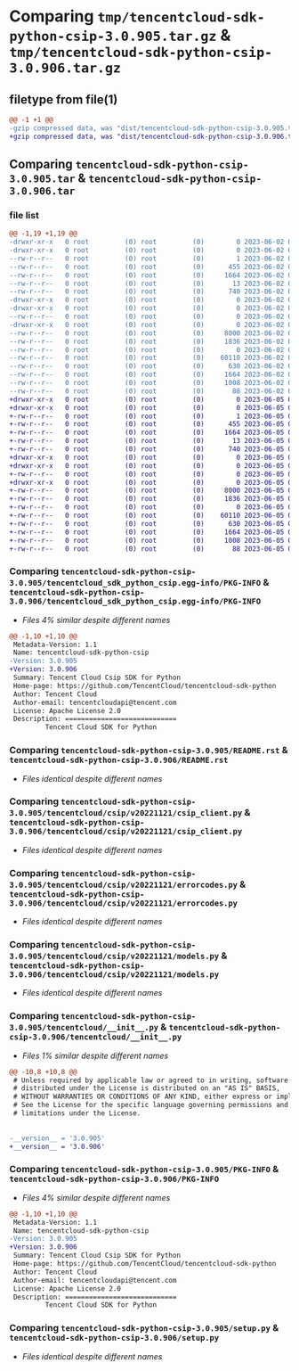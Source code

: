 # Comparing `tmp/tencentcloud-sdk-python-csip-3.0.905.tar.gz` & `tmp/tencentcloud-sdk-python-csip-3.0.906.tar.gz`

## filetype from file(1)

```diff
@@ -1 +1 @@
-gzip compressed data, was "dist/tencentcloud-sdk-python-csip-3.0.905.tar", last modified: Fri Jun  2 00:25:31 2023, max compression
+gzip compressed data, was "dist/tencentcloud-sdk-python-csip-3.0.906.tar", last modified: Mon Jun  5 00:31:53 2023, max compression
```

## Comparing `tencentcloud-sdk-python-csip-3.0.905.tar` & `tencentcloud-sdk-python-csip-3.0.906.tar`

### file list

```diff
@@ -1,19 +1,19 @@
-drwxr-xr-x   0 root         (0) root         (0)        0 2023-06-02 00:25:31.000000 tencentcloud-sdk-python-csip-3.0.905/
-drwxr-xr-x   0 root         (0) root         (0)        0 2023-06-02 00:25:31.000000 tencentcloud-sdk-python-csip-3.0.905/tencentcloud_sdk_python_csip.egg-info/
--rw-r--r--   0 root         (0) root         (0)        1 2023-06-02 00:25:31.000000 tencentcloud-sdk-python-csip-3.0.905/tencentcloud_sdk_python_csip.egg-info/dependency_links.txt
--rw-r--r--   0 root         (0) root         (0)      455 2023-06-02 00:25:31.000000 tencentcloud-sdk-python-csip-3.0.905/tencentcloud_sdk_python_csip.egg-info/SOURCES.txt
--rw-r--r--   0 root         (0) root         (0)     1664 2023-06-02 00:25:31.000000 tencentcloud-sdk-python-csip-3.0.905/tencentcloud_sdk_python_csip.egg-info/PKG-INFO
--rw-r--r--   0 root         (0) root         (0)       13 2023-06-02 00:25:31.000000 tencentcloud-sdk-python-csip-3.0.905/tencentcloud_sdk_python_csip.egg-info/top_level.txt
--rw-r--r--   0 root         (0) root         (0)      740 2023-06-02 00:25:30.000000 tencentcloud-sdk-python-csip-3.0.905/README.rst
-drwxr-xr-x   0 root         (0) root         (0)        0 2023-06-02 00:25:31.000000 tencentcloud-sdk-python-csip-3.0.905/tencentcloud/
-drwxr-xr-x   0 root         (0) root         (0)        0 2023-06-02 00:25:31.000000 tencentcloud-sdk-python-csip-3.0.905/tencentcloud/csip/
--rw-r--r--   0 root         (0) root         (0)        0 2023-06-02 00:25:30.000000 tencentcloud-sdk-python-csip-3.0.905/tencentcloud/csip/__init__.py
-drwxr-xr-x   0 root         (0) root         (0)        0 2023-06-02 00:25:31.000000 tencentcloud-sdk-python-csip-3.0.905/tencentcloud/csip/v20221121/
--rw-r--r--   0 root         (0) root         (0)     8000 2023-06-02 00:25:30.000000 tencentcloud-sdk-python-csip-3.0.905/tencentcloud/csip/v20221121/csip_client.py
--rw-r--r--   0 root         (0) root         (0)     1836 2023-06-02 00:25:30.000000 tencentcloud-sdk-python-csip-3.0.905/tencentcloud/csip/v20221121/errorcodes.py
--rw-r--r--   0 root         (0) root         (0)        0 2023-06-02 00:25:30.000000 tencentcloud-sdk-python-csip-3.0.905/tencentcloud/csip/v20221121/__init__.py
--rw-r--r--   0 root         (0) root         (0)    60110 2023-06-02 00:25:30.000000 tencentcloud-sdk-python-csip-3.0.905/tencentcloud/csip/v20221121/models.py
--rw-r--r--   0 root         (0) root         (0)      630 2023-06-02 00:25:30.000000 tencentcloud-sdk-python-csip-3.0.905/tencentcloud/__init__.py
--rw-r--r--   0 root         (0) root         (0)     1664 2023-06-02 00:25:31.000000 tencentcloud-sdk-python-csip-3.0.905/PKG-INFO
--rw-r--r--   0 root         (0) root         (0)     1008 2023-06-02 00:25:30.000000 tencentcloud-sdk-python-csip-3.0.905/setup.py
--rw-r--r--   0 root         (0) root         (0)       88 2023-06-02 00:25:31.000000 tencentcloud-sdk-python-csip-3.0.905/setup.cfg
+drwxr-xr-x   0 root         (0) root         (0)        0 2023-06-05 00:31:53.000000 tencentcloud-sdk-python-csip-3.0.906/
+drwxr-xr-x   0 root         (0) root         (0)        0 2023-06-05 00:31:53.000000 tencentcloud-sdk-python-csip-3.0.906/tencentcloud_sdk_python_csip.egg-info/
+-rw-r--r--   0 root         (0) root         (0)        1 2023-06-05 00:31:53.000000 tencentcloud-sdk-python-csip-3.0.906/tencentcloud_sdk_python_csip.egg-info/dependency_links.txt
+-rw-r--r--   0 root         (0) root         (0)      455 2023-06-05 00:31:53.000000 tencentcloud-sdk-python-csip-3.0.906/tencentcloud_sdk_python_csip.egg-info/SOURCES.txt
+-rw-r--r--   0 root         (0) root         (0)     1664 2023-06-05 00:31:53.000000 tencentcloud-sdk-python-csip-3.0.906/tencentcloud_sdk_python_csip.egg-info/PKG-INFO
+-rw-r--r--   0 root         (0) root         (0)       13 2023-06-05 00:31:53.000000 tencentcloud-sdk-python-csip-3.0.906/tencentcloud_sdk_python_csip.egg-info/top_level.txt
+-rw-r--r--   0 root         (0) root         (0)      740 2023-06-05 00:31:53.000000 tencentcloud-sdk-python-csip-3.0.906/README.rst
+drwxr-xr-x   0 root         (0) root         (0)        0 2023-06-05 00:31:53.000000 tencentcloud-sdk-python-csip-3.0.906/tencentcloud/
+drwxr-xr-x   0 root         (0) root         (0)        0 2023-06-05 00:31:53.000000 tencentcloud-sdk-python-csip-3.0.906/tencentcloud/csip/
+-rw-r--r--   0 root         (0) root         (0)        0 2023-06-05 00:31:53.000000 tencentcloud-sdk-python-csip-3.0.906/tencentcloud/csip/__init__.py
+drwxr-xr-x   0 root         (0) root         (0)        0 2023-06-05 00:31:53.000000 tencentcloud-sdk-python-csip-3.0.906/tencentcloud/csip/v20221121/
+-rw-r--r--   0 root         (0) root         (0)     8000 2023-06-05 00:31:53.000000 tencentcloud-sdk-python-csip-3.0.906/tencentcloud/csip/v20221121/csip_client.py
+-rw-r--r--   0 root         (0) root         (0)     1836 2023-06-05 00:31:53.000000 tencentcloud-sdk-python-csip-3.0.906/tencentcloud/csip/v20221121/errorcodes.py
+-rw-r--r--   0 root         (0) root         (0)        0 2023-06-05 00:31:53.000000 tencentcloud-sdk-python-csip-3.0.906/tencentcloud/csip/v20221121/__init__.py
+-rw-r--r--   0 root         (0) root         (0)    60110 2023-06-05 00:31:53.000000 tencentcloud-sdk-python-csip-3.0.906/tencentcloud/csip/v20221121/models.py
+-rw-r--r--   0 root         (0) root         (0)      630 2023-06-05 00:31:53.000000 tencentcloud-sdk-python-csip-3.0.906/tencentcloud/__init__.py
+-rw-r--r--   0 root         (0) root         (0)     1664 2023-06-05 00:31:53.000000 tencentcloud-sdk-python-csip-3.0.906/PKG-INFO
+-rw-r--r--   0 root         (0) root         (0)     1008 2023-06-05 00:31:53.000000 tencentcloud-sdk-python-csip-3.0.906/setup.py
+-rw-r--r--   0 root         (0) root         (0)       88 2023-06-05 00:31:53.000000 tencentcloud-sdk-python-csip-3.0.906/setup.cfg
```

### Comparing `tencentcloud-sdk-python-csip-3.0.905/tencentcloud_sdk_python_csip.egg-info/PKG-INFO` & `tencentcloud-sdk-python-csip-3.0.906/tencentcloud_sdk_python_csip.egg-info/PKG-INFO`

 * *Files 4% similar despite different names*

```diff
@@ -1,10 +1,10 @@
 Metadata-Version: 1.1
 Name: tencentcloud-sdk-python-csip
-Version: 3.0.905
+Version: 3.0.906
 Summary: Tencent Cloud Csip SDK for Python
 Home-page: https://github.com/TencentCloud/tencentcloud-sdk-python
 Author: Tencent Cloud
 Author-email: tencentcloudapi@tencent.com
 License: Apache License 2.0
 Description: ============================
         Tencent Cloud SDK for Python
```

### Comparing `tencentcloud-sdk-python-csip-3.0.905/README.rst` & `tencentcloud-sdk-python-csip-3.0.906/README.rst`

 * *Files identical despite different names*

### Comparing `tencentcloud-sdk-python-csip-3.0.905/tencentcloud/csip/v20221121/csip_client.py` & `tencentcloud-sdk-python-csip-3.0.906/tencentcloud/csip/v20221121/csip_client.py`

 * *Files identical despite different names*

### Comparing `tencentcloud-sdk-python-csip-3.0.905/tencentcloud/csip/v20221121/errorcodes.py` & `tencentcloud-sdk-python-csip-3.0.906/tencentcloud/csip/v20221121/errorcodes.py`

 * *Files identical despite different names*

### Comparing `tencentcloud-sdk-python-csip-3.0.905/tencentcloud/csip/v20221121/models.py` & `tencentcloud-sdk-python-csip-3.0.906/tencentcloud/csip/v20221121/models.py`

 * *Files identical despite different names*

### Comparing `tencentcloud-sdk-python-csip-3.0.905/tencentcloud/__init__.py` & `tencentcloud-sdk-python-csip-3.0.906/tencentcloud/__init__.py`

 * *Files 1% similar despite different names*

```diff
@@ -10,8 +10,8 @@
 # Unless required by applicable law or agreed to in writing, software
 # distributed under the License is distributed on an "AS IS" BASIS,
 # WITHOUT WARRANTIES OR CONDITIONS OF ANY KIND, either express or implied.
 # See the License for the specific language governing permissions and
 # limitations under the License.
 
 
-__version__ = '3.0.905'
+__version__ = '3.0.906'
```

### Comparing `tencentcloud-sdk-python-csip-3.0.905/PKG-INFO` & `tencentcloud-sdk-python-csip-3.0.906/PKG-INFO`

 * *Files 4% similar despite different names*

```diff
@@ -1,10 +1,10 @@
 Metadata-Version: 1.1
 Name: tencentcloud-sdk-python-csip
-Version: 3.0.905
+Version: 3.0.906
 Summary: Tencent Cloud Csip SDK for Python
 Home-page: https://github.com/TencentCloud/tencentcloud-sdk-python
 Author: Tencent Cloud
 Author-email: tencentcloudapi@tencent.com
 License: Apache License 2.0
 Description: ============================
         Tencent Cloud SDK for Python
```

### Comparing `tencentcloud-sdk-python-csip-3.0.905/setup.py` & `tencentcloud-sdk-python-csip-3.0.906/setup.py`

 * *Files identical despite different names*

